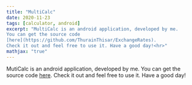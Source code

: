 ```yaml
---
title: "MultiCalc"
date: 2020-11-23
tags: [calculator, android]
excerpt: "MultiCalc is an android application, developed by me.
You can get the source code 
[here](https://github.com/ThurainThisar/ExchangeRates).
Check it out and feel free to use it. Have a good day!<hr>"
mathjax: "true"
---
```


MutiCalc is an android application, developed by me.
You can get the source code 
[here](https://github.com/ThurainThisar/ExchangeRates).
Check it out and feel free to use it. Have a good day!
